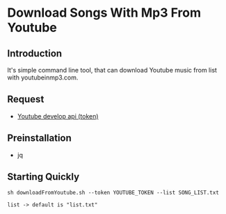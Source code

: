 # Download Songs With Mp3 From Youtube

## Introduction
It's simple command line tool, that can download Youtube music from list with youtubeinmp3.com.

## Request
- [Youtube develop api (token)](https://developers.google.com/youtube/v3/getting-started)

## Preinstallation
- jq

## Starting Quickly
    sh downloadFromYoutube.sh --token YOUTUBE_TOKEN --list SONG_LIST.txt
    
    list -> default is "list.txt"